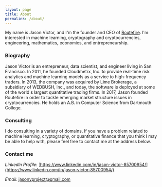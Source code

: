 ```yaml
---
layout: page
title: About
permalink: /about/
---
```


My name is Jason Victor, and I'm the founder and CEO of [Routefire](https://routefire.io/). I'm interested in machine learning, cryptography and cryptocurrencies, engineering, mathematics, economics, and entrepreneurship.


### Biography

Jason Victor is an entrepreneur, data scientist, and engineer living in San Francisco. In 2011, he founded Cloudmetrx, Inc. to provide real-time risk analytics and machine learning models as a service to high-frequency traders. In 2013, the company was acquired by Lime Brokerage, a subsidiary of WEDBUSH, Inc., and today, the software is deployed at some of the world's largest quantitative trading firms. In 2017, Jason founded Routefire in order to tackle emerging market structure issues in cryptocurrencies. He holds an A.B. in Computer Science from Dartmouth College.

### Consulting 

I do consulting in a variety of domains. If you have a problem related to machine learning, cryptography, or quantitative finance that you think I may be able to help with, please feel free to contact me at the address below.

### Contact me

*LinkedIn Profile*: [https://www.linkedin.com/in/jason-victor-85700954/](https://www.linkedin.com/in/jason-victor-85700954/)

*Email*: [jasonvproject@gmail.com](mailto:jasonvproject@gmail.com)

